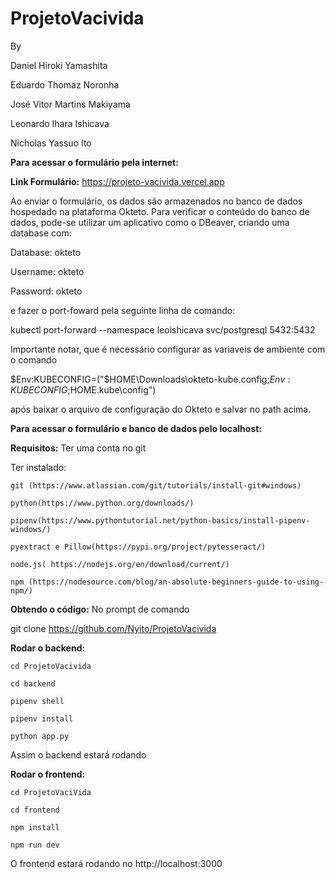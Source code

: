 # ProjetoVacivida

By

Daniel Hiroki Yamashita

Eduardo Thomaz Noronha

José Vitor Martins Makiyama

Leonardo Ihara Ishicava

Nicholas Yassuo Ito



**Para acessar o formulário pela internet:**

**Link Formulário:**
https://projeto-vacivida.vercel.app

Ao enviar o formulário, os dados são armazenados no banco de dados hospedado na plataforma Okteto.
Para verificar o conteúdo do banco de dados, pode-se utilizar um aplicativo como o DBeaver, criando uma database com:


Database: okteto

Username: okteto

Password: okteto


e fazer o port-foward pela seguinte linha de comando:

  kubectl port-forward --namespace leoishicava svc/postgresql 5432:5432

Importante notar, que é necessário configurar as variaveis de ambiente com o comando

  $Env:KUBECONFIG=("$HOME\Downloads\okteto-kube.config;$Env:KUBECONFIG;$HOME\.kube\config")
  
após baixar o arquivo de configuração do Okteto e salvar no path acima.



**Para acessar o formulário e banco de dados pelo localhost:**

**Requisitos:**
  Ter uma conta no git
  
  Ter instalado:
  
    git (https://www.atlassian.com/git/tutorials/install-git#windows)
    
    python(https://www.python.org/downloads/)
    
    pipenv(https://www.pythontutorial.net/python-basics/install-pipenv-windows/)
    
    pyextract e Pillow(https://pypi.org/project/pytesseract/)  
    
    node.js( https://nodejs.org/en/download/current/)
    
    npm (https://nodesource.com/blog/an-absolute-beginners-guide-to-using-npm/)
    
    
    
  
**Obtendo o código:**
No prompt de comando

  git clone https://github.com/Nyito/ProjetoVacivida
  
**Rodar o backend:**
    
    cd ProjetoVacivida
  
    cd backend
  
    pipenv shell
  
    pipenv install
  
    python app.py
 
 Assim o backend estará rodando
 
**Rodar o frontend:**
      
    cd ProjetoVaciVida 
  
    cd frontend
  
    npm install
  
    npm run dev
  
  O frontend estará rodando no http://localhost:3000



  
  
 
